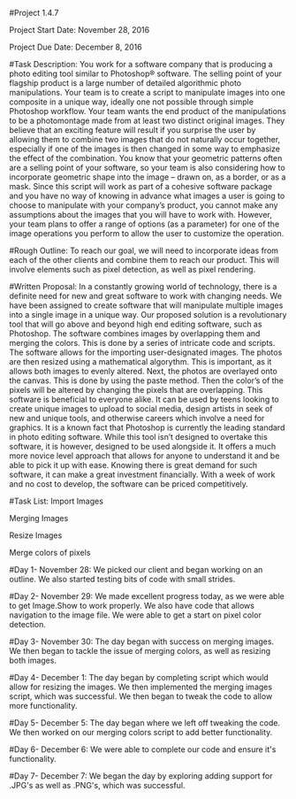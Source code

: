 #Project 1.4.7

Project Start Date: November 28, 2016

Project Due Date: December 8, 2016


#Task Description:
 You work for a software company that is producing a photo editing tool similar to Photoshop® software. The selling point of your flagship product is a large number of detailed algorithmic photo manipulations. Your team is to create a script to manipulate images into one composite in a unique way, ideally one not possible through simple Photoshop workflow.
Your team wants the end product of the manipulations to be a photomontage made from at least two distinct original images. They believe that an exciting feature will result if you surprise the user by allowing them to combine two images that do not naturally occur together, especially if one of the images is then changed in some way to emphasize the effect of the combination. You know that your geometric patterns often are a selling point of your software, so your team is also considering how to incorporate geometric shape into the image – drawn on, as a border, or as a mask.
Since this script will work as part of a cohesive software package and you have no way of knowing in advance what images a user is going to choose to manipulate with your company’s product, you cannot make any assumptions about the images that you will have to work with. However, your team plans to offer a range of options (as a parameter) for one of the image operations you perform to allow the user to customize the operation.


#Rough Outline:
To reach our goal, we will need to incorporate ideas from each of the other clients and combine them to reach our product. This will involve elements such as pixel detection, as well as pixel rendering.

#Written Proposal:
In a constantly growing world of technology, there is a definite need for new and great software to work with changing needs. We have been assigned to create software that will manipulate multiple images into a single image in a unique way. Our proposed solution is a revolutionary tool that will go above and beyond high end editing software, such as Photoshop.  The software combines images by overlapping them and merging the colors. This is done by a series of intricate code and scripts. The software allows for the importing user-designated images. The photos are then resized using a mathematical algorythm. This is important, as it allows both images to evenly altered. Next, the photos are overlayed onto the canvas. This is done by using the paste method. Then the color’s of the pixels will be altered by changing the pixels that are overlapping. This software is beneficial to everyone alike. It can be used by teens looking to create unique images to upload to social media, design artists in seek of new and unique tools, and otherwise careers which involve a need for graphics. It is a known fact that Photoshop is currently the leading standard in photo editing software. While this tool isn’t designed to overtake this software, it is however, designed to be used alongside it. It offers a much more novice level approach that allows for anyone to understand it and be able to pick it up with ease. Knowing there is great demand for such software, it can make a great investment financially. With a week of work and no cost to develop, the software can be priced competitively.  


#Task List: 
Import Images

Merging Images

Resize Images

Merge colors of pixels

#Day 1- November 28:
We picked our client and began working on an outline. We also started testing bits of code with small strides.


#Day 2- November 29: 
We made excellent progress today, as we were able to get Image.Show to work properly. We also have code that allows navigation to the image file. We were able to get a start on pixel color detection. 


#Day 3- November 30: 
The day began with success on merging images. We then began to tackle the issue of merging colors, as well as resizing both images.


#Day 4- December 1:
The day began by completing script which would allow for resizing the images. We then implemented the merging images script, which was successful. We then began to tweak the code to allow more functionality. 


#Day 5- December 5:
The day began where we left off tweaking the code. We then worked on our merging colors script to add better functionality. 


#Day 6- December 6:
We were able to complete our code and ensure it's functionality.


#Day 7- December 7:
We began the day by exploring adding support for .JPG's as well as .PNG's, which was successful.
